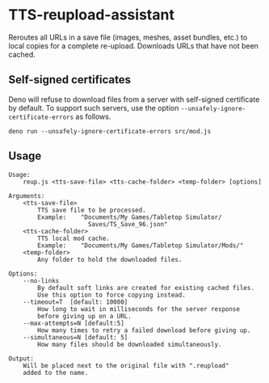 # TTS-reupload-assistant

Reroutes all URLs in a save file (images, meshes, asset bundles, etc.) to local copies for a complete re-upload. Downloads URLs that have not been cached.

## Self-signed certificates

Deno will refuse to download files from a server with self-signed certificate by default. To support such servers, use the option `--unsafely-ignore-certificate-errors` as follows.

```
deno run --unsafely-ignore-certificate-errors src/mod.js
```

## Usage

```
Usage:
    reup.js <tts-save-file> <tts-cache-folder> <temp-folder> [options]

Arguments:
    <tts-save-file>
        TTS save file to be processed.
        Example:    "Documents/My Games/Tabletop Simulator/
                      Saves/TS_Save_96.json"
    <tts-cache-folder>
        TTS local mod cache.
        Example:    "Documents/My Games/Tabletop Simulator/Mods/"
    <temp-folder>
        Any folder to hold the downloaded files.

Options:
    --no-links
        By default soft links are created for existing cached files.
        Use this option to force copying instead.
    --timeout=T  [default: 10000]
        How long to wait in milliseconds for the server response
        before giving up on a URL.
	--max-attempts=N [default:5]
		How many times to retry a failed download before giving up.
    --simultaneous=N [default: 5]
        How many files should be downloaded simultaneously.

Output:
    Will be placed next to the original file with ".reupload"
    added to the name.
```
